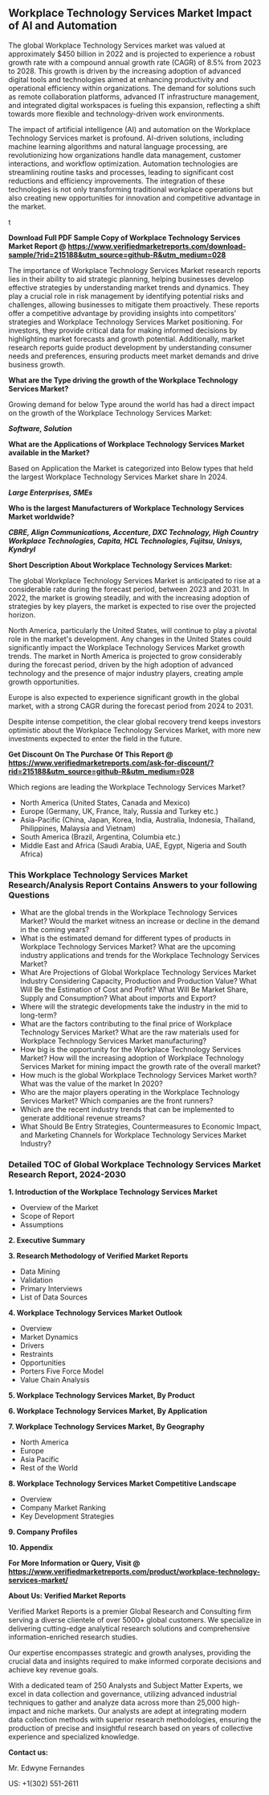 <h2>Workplace Technology Services Market Impact of AI and Automation</h2><p>The global Workplace Technology Services market was valued at approximately $450 billion in 2022 and is projected to experience a robust growth rate with a compound annual growth rate (CAGR) of 8.5% from 2023 to 2028. This growth is driven by the increasing adoption of advanced digital tools and technologies aimed at enhancing productivity and operational efficiency within organizations. The demand for solutions such as remote collaboration platforms, advanced IT infrastructure management, and integrated digital workspaces is fueling this expansion, reflecting a shift towards more flexible and technology-driven work environments.</p><p>The impact of artificial intelligence (AI) and automation on the Workplace Technology Services market is profound. AI-driven solutions, including machine learning algorithms and natural language processing, are revolutionizing how organizations handle data management, customer interactions, and workflow optimization. Automation technologies are streamlining routine tasks and processes, leading to significant cost reductions and efficiency improvements. The integration of these technologies is not only transforming traditional workplace operations but also creating new opportunities for innovation and competitive advantage in the market.</p>t</p><p id="" class=""><strong>Download Full PDF Sample Copy of Workplace Technology Services Market Report @ <a href="https://www.verifiedmarketreports.com/download-sample/?rid=215188&utm_source=github-R&utm_medium=028" target="_blank">https://www.verifiedmarketreports.com/download-sample/?rid=215188&utm_source=github-R&utm_medium=028</a></strong></p><p>The importance of&nbsp;Workplace Technology Services Market research reports lies in their ability to aid strategic planning, helping businesses develop effective strategies by understanding market trends and dynamics. They play a crucial role in risk management by identifying potential risks and challenges, allowing businesses to mitigate them proactively. These reports offer a competitive advantage by providing insights into competitors' strategies and Workplace Technology Services Market positioning. For investors, they provide critical data for making informed decisions by highlighting market forecasts and growth potential. Additionally, market research reports guide product development by understanding consumer needs and preferences, ensuring products meet market demands and drive business growth.</p><p><strong>What are the&nbsp;Type driving the growth of the Workplace Technology Services Market?</strong></p><p id="" class="">Growing demand for below Type around the world has had a direct impact on the growth of the Workplace Technology Services Market:</p><em><strong>Software, Solution</strong></em></p><strong>What are the&nbsp;Applications&nbsp;of Workplace Technology Services Market available in the Market?</strong></p><p id="" class="">Based on Application the Market is categorized into Below types that held the largest Workplace Technology Services Market share In 2024.</p><em><strong>Large Enterprises, SMEs</strong></em></p><strong>Who is the largest Manufacturers of Workplace Technology Services Market worldwide?</strong></p><p><em><strong>CBRE, Align Communications, Accenture, DXC Technology, High Country Workplace Technologies, Capita, HCL Technologies, Fujitsu, Unisys, Kyndryl</strong></em></p><p id="" class=""><strong>Short Description About Workplace Technology Services Market:</strong></p><p>The global Workplace Technology Services Market is anticipated to rise at a considerable rate during the forecast period, between 2023 and 2031. In 2022, the market is growing steadily, and with the increasing adoption of strategies by key players, the market is expected to rise over the projected horizon.</p><p>North America, particularly the United States, will continue to play a pivotal role in the market's development. Any changes in the United States could significantly impact the Workplace Technology Services Market growth trends. The market in North America is projected to grow considerably during the forecast period, driven by the high adoption of advanced technology and the presence of major industry players, creating ample growth opportunities.</p><p>Europe is also expected to experience significant growth in the global market, with a strong CAGR during the forecast period from 2024 to 2031.</p><p>Despite intense competition, the clear global recovery trend keeps investors optimistic about the Workplace Technology Services Market, with more new investments expected to enter the field in the future.</p><p id="" class=""><strong>Get Discount On The Purchase Of This Report @ <a href="https://www.verifiedmarketreports.com/ask-for-discount/?rid=215188&utm_source=github-R&utm_medium=028" target="_blank">https://www.verifiedmarketreports.com/ask-for-discount/?rid=215188&utm_source=github-R&utm_medium=028</a></strong></p>Which regions are leading the Workplace Technology Services Market?</p><ul><li>North America (United States, Canada and Mexico)</li><li>Europe (Germany, UK, France, Italy, Russia and Turkey etc.)</li><li>Asia-Pacific (China, Japan, Korea, India, Australia, Indonesia, Thailand, Philippines, Malaysia and Vietnam)</li><li>South America (Brazil, Argentina, Columbia etc.)</li><li>Middle East and Africa (Saudi Arabia, UAE, Egypt, Nigeria and South Africa)</li></ul><h3 id="" class="">This Workplace Technology Services Market Research/Analysis Report Contains Answers to your following Questions</h3><ul><li>What are the global trends in the Workplace Technology Services Market? Would the market witness an increase or decline in the demand in the coming years?</li><li>What is the estimated demand for different types of products in Workplace Technology Services Market? What are the upcoming industry applications and trends for the Workplace Technology Services Market?</li><li>What Are Projections of Global Workplace Technology Services Market Industry Considering Capacity, Production and Production Value? What Will Be the Estimation of Cost and Profit? What Will Be Market Share, Supply and Consumption? What about imports and Export?</li><li>Where will the strategic developments take the industry in the mid to long-term?</li><li>What are the factors contributing to the final price of Workplace Technology Services Market? What are the raw materials used for Workplace Technology Services Market manufacturing?</li><li>How big is the opportunity for the Workplace Technology Services Market? How will the increasing adoption of Workplace Technology Services Market for mining impact the growth rate of the overall market?</li><li>How much is the global Workplace Technology Services Market worth? What was the value of the market In 2020?</li><li>Who are the major players operating in the Workplace Technology Services Market? Which companies are the front runners?</li><li>Which are the recent industry trends that can be implemented to generate additional revenue streams?</li><li>What Should Be Entry Strategies, Countermeasures to Economic Impact, and Marketing Channels for Workplace Technology Services Market Industry?</li></ul><h3 id="" class="">Detailed TOC of Global Workplace Technology Services Market Research Report, 2024-2030</h3><p id="" class=""><strong>1. Introduction of the Workplace Technology Services Market</strong></p><ul><li>Overview of the Market</li><li>Scope of Report</li><li>Assumptions</li></ul><p id="" class=""><strong>2. Executive Summary</strong></p><p id="" class=""><strong>3. Research Methodology of Verified Market Reports</strong></p><ul><li>Data Mining</li><li>Validation</li><li>Primary Interviews</li><li>List of Data Sources</li></ul><p id="" class=""><strong>4. Workplace Technology Services Market Outlook</strong></p><ul><li>Overview</li><li>Market Dynamics</li><li>Drivers</li><li>Restraints</li><li>Opportunities</li><li>Porters Five Force Model</li><li>Value Chain Analysis</li></ul><p id="" class=""><strong>5. Workplace Technology Services Market, By Product</strong></p><p id="" class=""><strong>6. Workplace Technology Services Market, By Application</strong></p><p id="" class=""><strong>7. Workplace Technology Services Market, By Geography</strong></p><ul><li>North America</li><li>Europe</li><li>Asia Pacific</li><li>Rest of the World</li></ul><p id="" class=""><strong>8. Workplace Technology Services Market Competitive Landscape</strong></p><ul><li>Overview</li><li>Company Market Ranking</li><li>Key Development Strategies</li></ul><p id="" class=""><strong>9. Company Profiles</strong></p><p id="" class=""><strong>10. Appendix</strong></p><p id="" class=""><strong>For More Information or Query, Visit @ <a href="https://www.verifiedmarketreports.com/product/workplace-technology-services-market/" target="_blank">https://www.verifiedmarketreports.com/product/workplace-technology-services-market/</a></strong></p><p id="" class=""><strong>About Us: Verified Market Reports</strong></p><p id="" class="">Verified Market Reports is a premier Global Research and Consulting firm serving a diverse clientele of over 5000+ global customers. We specialize in delivering cutting-edge analytical research solutions and comprehensive information-enriched research studies.</p><p id="" class="">Our expertise encompasses strategic and growth analyses, providing the crucial data and insights required to make informed corporate decisions and achieve key revenue goals.</p><p id="" class="">With a dedicated team of 250 Analysts and Subject Matter Experts, we excel in data collection and governance, utilizing advanced industrial techniques to gather and analyze data across more than 25,000 high-impact and niche markets. Our analysts are adept at integrating modern data collection methods with superior research methodologies, ensuring the production of precise and insightful research based on years of collective experience and specialized knowledge.</p><p id="" class=""><strong>Contact us:</strong></p><p id="" class="">Mr. Edwyne Fernandes</p><p id="" class="">US: +1(302) 551-2611</p>